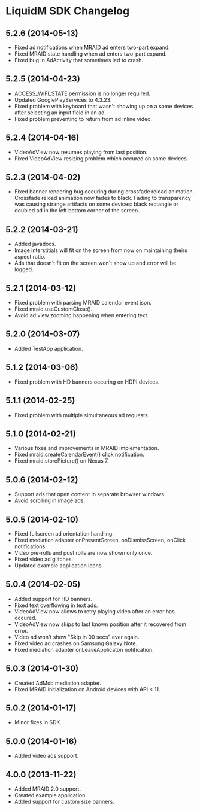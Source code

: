 LiquidM SDK Changelog
===
5.2.6 (2014-05-13)
---
- Fixed ad notifications when MRAID ad enters two-part expand.
- Fixed MRAID state handling when ad enters two-part expand.
- Fixed bug in AdActivity that sometimes led to crash.

5.2.5 (2014-04-23)
---
- ACCESS_WIFI_STATE permission is no longer required.
- Updated GooglePlayServices to 4.3.23.
- Fixed problem with keyboard that wasn't showing up on a some devices after selecting an input field in an ad.
- Fixed problem preventing to return from ad inline video.

5.2.4 (2014-04-16)
---
- VideoAdView now resumes playing from last position.
- Fixed VideoAdView resizing problem which occured on some devices.

5.2.3 (2014-04-02)
---
- Fixed banner rendering bug occuring during crossfade reload animation.
  Crossfade reload animation now fades to black.
  Fading to transparency was causing strange artifacts on some devices: black rectangle or doubled ad in the left bottom corner of the screen.

5.2.2 (2014-03-21)
---
- Added javadocs.
- Image interstitials will fit on the screen from now on maintaining theirs aspect ratio.
- Ads that doesn't fit on the screen won't show up and error will be logged.

5.2.1 (2014-03-12)
---

- Fixed problem with parsing MRAID calendar event json.
- Fixed mraid.useCustomClose().
- Avoid ad view zooming happening when entering text.

5.2.0 (2014-03-07)
---

- Added TestApp application.

5.1.2 (2014-03-06)
---

- Fixed problem with HD banners occuring on HDPI devices.


5.1.1 (2014-02-25)
---

- Fixed problem with multiple simultaneous ad requests.

5.1.0 (2014-02-21)
---

- Various fixes and improvements in MRAID implementation.
- Fixed mraid.createCalendarEvent() click notification.
- Fixed mraid.storePicture() on Nexus 7.

5.0.6 (2014-02-12)
---

- Support ads that open content in separate browser windows.
- Avoid scrolling in image ads.

5.0.5 (2014-02-10)
---

- Fixed fullscreen ad orientation handling.
- Fixed mediation adapter onPresentScreen, onDismissScreen, onClick notifications.
- Video pre-rolls and post rolls are now shown only once.
- Fixed video ad glitches.
- Updated example application icons.

5.0.4 (2014-02-05)
---

- Added support for HD banners.
- Fixed text overflowing in text ads.
- VideoAdView now allows to retry playing video after an error has occured.
- VideoAdView now skips to last known position after it recovered from error.
- Video ad won't show "Skip in 00 secs" ever again.
- Fixed video ad crashes on Samsung Galaxy Note.
- Fixed mediation adapter onLeaveApplicaton notification.

5.0.3 (2014-01-30)
---

- Created AdMob mediation adapter.
- Fixed MRAID initialization on Android devices with API < 11.

5.0.2 (2014-01-17)
---

- Minor fixes in SDK.

5.0.0 (2014-01-16)
---

- Added video ads support.

4.0.0 (2013-11-22)
---

- Added MRAID 2.0 support.
- Created example application.
- Added support for custom size banners.

